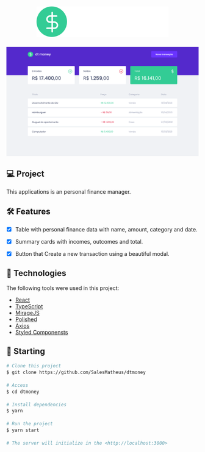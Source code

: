 <h1 align="center">
    <img height="80" src=".github/logo.svg" alt="Dtmoney" />
</h1>

![cover](.github/screen.png?style=flat)


## 💻 Project

This applications is an personal finance manager.



## :hammer_and_wrench: Features

-   [X] Table with personal finance data with name, amount, category and date.
-   [X] Summary cards with incomes, outcomes and total.
-   [X] Button that Create a new transaction using a beautiful modal.



## 🧪  Technologies

The following tools were used in this project:

- [React](https://pt-br.reactjs.org/)
- [TypeScript](https://www.typescriptlang.org/)
- [MirageJS](https://miragejs.com/)
- [Polished](https://polished.js.org/)
- [Axios](https://github.com/axios/axios)
- [Styled Componensts](https://styled-components.com/)



## 🚀 Starting

```bash
# Clone this project
$ git clone https://github.com/SalesMatheus/dtmoney

# Access
$ cd dtmoney

# Install dependencies
$ yarn

# Run the project
$ yarn start

# The server will initialize in the <http://localhost:3000>
```
